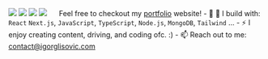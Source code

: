 [<img
  src="https://img.shields.io/badge/github-%2312100E.svg?&style=for-the-badge&logo=github&logoColor=white&color=black"
/>](https://github.com/igorglisovic) [<img
  src="https://img.shields.io/badge/instagram-%2312100E.svg?&style=for-the-badge&logo=instagram&color=405DE6"
/>](https://www.instagram.com/codingwithigor) [<img
  src="https://img.shields.io/badge/linkedin-%230077B5.svg?&style=for-the-badge&logo=linkedin&logoColor=white"
/>](https://www.linkedin.com/in/igor-glisovic/) [<img
  src="https://img.shields.io/badge/youtube-%230077B5.svg?&style=for-the-badge&logo=youtube&logoColor=white&color=FF0000"
/>](https://www.youtube.com/@CodingWithIgor) [<img
  src="https://igorglisovic.com/favicon.png"
  width="16"
  height="16"
/>](https://igorglisovic.com/) Feel free to checkout my
[portfolio](https://igorglisovic.com/) website! - 🏢 🧰 I build with: `React`
`Next.js`, `JavaScript`, `TypeScript`, `Node.js`, `MongoDB`, `Tailwind` ... - ⚡
I enjoy creating content, driving, and coding ofc. :) - 📫 Reach out to me:
contact@igorglisovic.com
